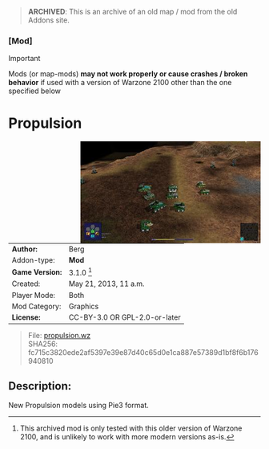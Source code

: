 > **ARCHIVED**: This is an archive of an old map / mod from the old Addons site.

### [Mod]

> [!IMPORTANT]
> Mods (or map-mods) **may not work properly or cause crashes / broken behavior** if used with a version of Warzone 2100 other than the one specified below

# Propulsion

<img src="./preview.jpg" align="right" />

| | |
| - | - |
| __Author:__ | Berg |
| Addon-type: | __Mod__ |
| __Game Version:__ | 3.1.0 [^1] |
| Created: | May 21, 2013, 11 a.m. |
| Player Mode: | Both |
| Mod Category: | Graphics |
| __License:__ | CC-BY-3.0 OR GPL-2.0-or-later |

> File: [propulsion.wz](https://github.com/Warzone2100/old-addons-site/raw/main/assets/198/propulsion.wz)  
> SHA256: fc715c3820ede2af5397e39e87d40c65d0e1ca887e57389d1bf8f6b176940810

## Description:

New Propulsion models using Pie3 format.

[^1]: This archived mod is only tested with this older version of Warzone 2100, and is unlikely to work with more modern versions as-is.
